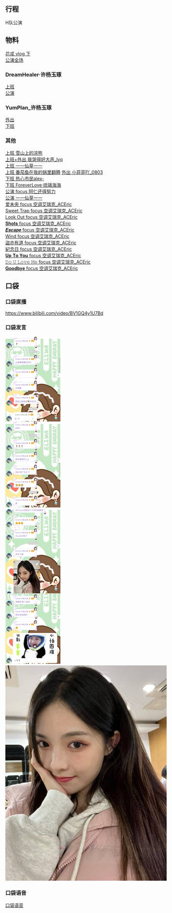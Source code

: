 ## 行程
H队公演

## 物料
[花戎 vlog 下](https://www.bilibili.com/video/BV1XF41187p8)<br>
[公演全场](https://www.bilibili.com/video/BV1VQ4y1U7xa)<br>
### DreamHealer·许杨玉琢
[上班](https://weibo.com/6375088879/L1sRR2nSl)<br>
[公演](https://weibo.com/6375088879/L1ubC8Yln)<br>
### YumPlan_许杨玉琢
[外出](https://weibo.com/7335378002/L1t3OEYzv)<br>
[下班](https://weibo.com/7335378002/L1vvtfHB5)<br>
### 其他
[上班 雪山上的浣熊](https://weibo.com/1701598311/L1sJQhPqS)<br>
[上班+外出 我哭得好大声_lyq](https://weibo.com/5267042634/L1tYR5XWZ)<br>
[上班 一一仙草一一](https://weibo.com/6445807474/L1sEY1LmC)<br>
[上班 番茄鱼在我的锅里翻腾](https://weibo.com/5705222351/L1NATEdPj)
[外出 小菲菲吖_0803](https://weibo.com/2858736050/L1ywiz4WO)<br>
[下班 热心市民alex-](https://weibo.com/2971625284/L1wmRDmP4)<br>
[下班 ForeverLove·琉璃海海](https://weibo.com/7610635463/L1yNrFqGI)<br>
[公演 focus 阿仁还得努力](https://weibo.com/3984479942/L1wnBrwXM)<br>
[公演 一一仙草一一](https://weibo.com/6445807474/L1Bz5wxNx)<br>
[爱未央 focus 空调艾瑞克_ACEric](https://weibo.com/6284574909/L1Ajqv4Di)<br>
[Sweet Trap focus 空调艾瑞克_ACEric](https://weibo.com/6284574909/L1I2N4tEW)<br>
[Look Out focus 空调艾瑞克_ACEric](https://weibo.com/6284574909/L1Bfgk1mc)<br>
[𝐒𝐡𝐨𝐭𝐬 focus 空调艾瑞克_ACEric](https://weibo.com/6284574909/L1SIqfwJu)<br>
[𝑬𝒔𝒄𝒂𝒑𝒆 focus 空调艾瑞克_ACEric](https://weibo.com/6284574909/L29RGE0yM)<br>
[Wind focus 空调艾瑞克_ACEric](https://weibo.com/6284574909/L2LtVqHzB)<br>
[盜亦有道 focus 空调艾瑞克_ACEric](https://weibo.com/6284574909/L2Uktq6BQ)<br>
[紀念日 focus 空调艾瑞克_ACEric](https://weibo.com/6284574909/L33Llk1Zj)<br>
[𝐔𝐩 𝐓𝐨 𝐘𝐨𝐮 focus 空调艾瑞克_ACEric](https://weibo.com/6284574909/L3doeEUzW)<br>
[𝙳𝚘 𝚄 𝙻𝚘𝚟𝚎 𝙼𝚎 focus 空调艾瑞克_ACEric](https://weibo.com/6284574909/L3mLp1sLB)<br>
[𝐆𝐨𝐨𝐝𝐛𝐲𝐞 focus 空调艾瑞克_ACEric ](https://weibo.com/6284574909/L3ro4w6nz)
## 口袋
### 口袋直播
https://www.bilibili.com/video/BV1GQ4y1U7Bd
### 口袋发言
![口袋发言](./pocket48/imgs/messages1.jpeg)<br>
![口袋发言](./pocket48/imgs/P1.jpeg)<br>
### 口袋语音
[口袋语音](./pocket48/audios/)<br>

